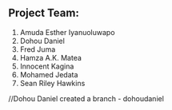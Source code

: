 ## Project Team:

1. Amuda Esther Iyanuoluwapo
1. Dohou Daniel
1. Fred Juma
1. Hamza A.K. Matea
1. Innocent Kagina
1. Mohamed Jedata
1. Sean Riley Hawkins

//Dohou Daniel created a branch -  dohoudaniel
